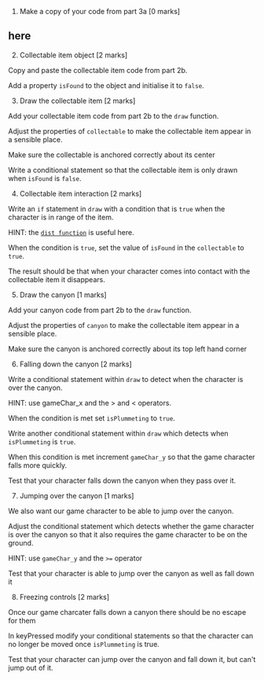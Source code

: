 1. Make a copy of your code from part 3a [0 marks]
## here
2. Collectable item object [2 marks]

Copy and paste the collectable item code from part 2b.

Add a property `isFound` to the object and initialise it to `false`.

3. Draw the collectable item [2 marks]

Add your collectable item code from part 2b to the `draw` function.

Adjust the properties of `collectable` to make the collectable item appear in a sensible place.

Make sure the collectable is anchored correctly about its center

Write a conditional statement so that the collectable item is only drawn when `isFound` is `false`.

4. Collectable item interaction [2 marks]

Write an `if` statement in `draw` with a condition that is `true` when the character is in range of the item. 

HINT: the [`dist function`]('https://p5js.org/reference/#/p5/dist') is useful here.

When the condition is `true`, set the value of `isFound` in the `collectable` to `true`.

The result should be that when your character comes into contact with the collectable item it disappears.

5. Draw the canyon [1 marks]

Add your canyon code from part 2b to the `draw` function.

Adjust the properties of `canyon` to make the collectable item appear in a sensible place.

Make sure the canyon is anchored correctly about its top left hand corner

6. Falling down the canyon [2 marks]

Write a conditional statement within `draw` to detect when the character is over the canyon. 

HINT: use gameChar_x and the > and < operators.

When the condition is met set `isPlummeting` to `true`.

Write another conditional statement within `draw` which detects when `isPlummeting` is `true`.

When this condition is met increment `gameChar_y` so that the game character falls more quickly.

Test that your character falls down the canyon when they pass over it.

7. Jumping over the canyon [1 marks]

We also want our game character to be able to jump over the canyon.

Adjust the conditional statement which detects whether the game character is over the canyon so that it also requires the game character to be on the ground. 

HINT: use `gameChar_y` and the `>=` operator

Test that your character is able to jump over the canyon as well as fall down it

8. Freezing controls [2 marks]

Once our game charcater falls down a canyon there should be no escape for them

 In keyPressed modify your conditional statements so that the character can no longer be moved once `isPlummeting` is true.

Test that your character can jump over the canyon and fall down it, but can't jump out of it.